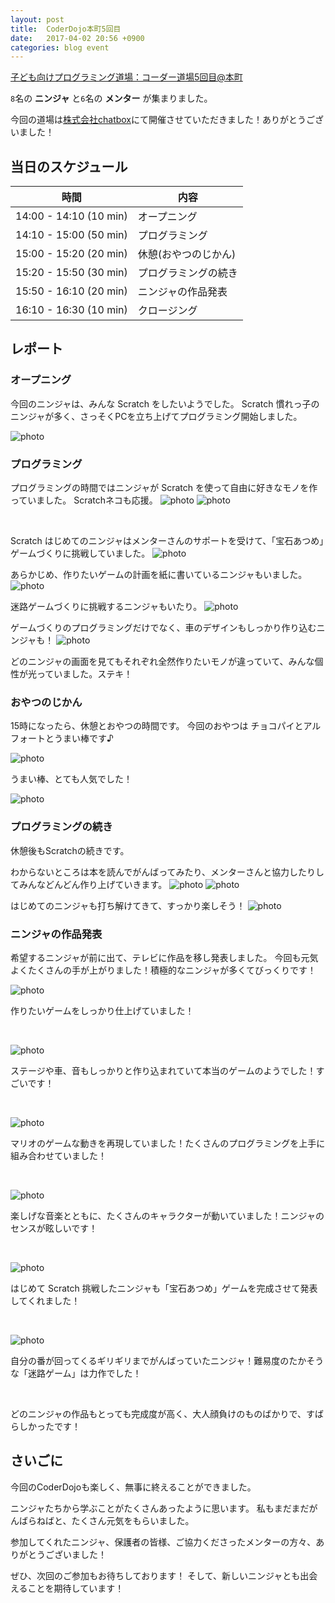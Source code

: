 ```yaml
---
layout: post
title:  CoderDojo本町5回目
date:   2017-04-02 20:56 +0900
categories: blog event
---
```


[子ども向けプログラミング道場：コーダー道場5回目@本町](https://coderdojo-hommachi.doorkeeper.jp/events/58239)

`8`名の **ニンジャ** と`6`名の **メンター** が集まりました。

今回の道場は[株式会社chatbox](https://chatbox-inc.com/about/)にて開催させていただきました！ありがとうございました！



## 当日のスケジュール

時間                   | 内容
-----------------------|------
14:00 - 14:10 (10 min) | オープニング
14:10 - 15:00 (50 min) | プログラミング
15:00 - 15:20 (20 min) | 休憩(おやつのじかん)
15:20 - 15:50 (30 min) | プログラミングの続き
15:50 - 16:10 (20 min) | ニンジャの作品発表
16:10 - 16:30 (10 min) | クロージング

## レポート


### オープニング

今回のニンジャは、みんな Scratch をしたいようでした。
Scratch 慣れっ子のニンジャが多く、さっそくPCを立ち上げてプログラミング開始しました。

![photo](/assets/img/2017-04-02/IMG_3727.JPG)


### プログラミング

プログラミングの時間ではニンジャが Scratch を使って自由に好きなモノを作っていました。
Scratchネコも応援。
![photo](/assets/img/2017-04-02/IMG_3726.JPG)
![photo](/assets/img/2017-04-02/IMG_3799.JPG)

<br/>

Scratch はじめてのニンジャはメンターさんのサポートを受けて、「宝石あつめ」ゲームづくりに挑戦していました。
![photo](/assets/img/2017-04-02/IMG_3755.JPG)

あらかじめ、作りたいゲームの計画を紙に書いているニンジャもいました。
![photo](/assets/img/2017-04-02/IMG_3750.JPG)

迷路ゲームづくりに挑戦するニンジャもいたり。
![photo](/assets/img/2017-04-02/IMG_3768.JPG)

ゲームづくりのプログラミングだけでなく、車のデザインもしっかり作り込むニンジャも！
![photo](/assets/img/2017-04-02/IMG_3767.JPG)

どのニンジャの画面を見てもそれぞれ全然作りたいモノが違っていて、みんな個性が光っていました。ステキ！


###  おやつのじかん

15時になったら、休憩とおやつの時間です。
今回のおやつは チョコパイとアルフォートとうまい棒です♪

![photo](/assets/img/2017-04-02/IMG_3770.JPG)

うまい棒、とても人気でした！

![photo](/assets/img/2017-04-02/IMG_3771.JPG)


### プログラミングの続き

休憩後もScratchの続きです。

わからないところは本を読んでがんばってみたり、メンターさんと協力したりしてみんなどんどん作り上げていきます。
![photo](/assets/img/2017-04-02/IMG_3794.JPG)
![photo](/assets/img/2017-04-02/IMG_3777.JPG)

はじめてのニンジャも打ち解けてきて、すっかり楽しそう！
![photo](/assets/img/2017-04-02/IMG_3762.JPG)


### ニンジャの作品発表

希望するニンジャが前に出て、テレビに作品を移し発表しました。
今回も元気よくたくさんの手が上がりました！積極的なニンジャが多くてびっくりです！

![photo](/assets/img/2017-04-02/IMG_3801.JPG)

作りたいゲームをしっかり仕上げていました！

<br/>

![photo](/assets/img/2017-04-02/IMG_3816.JPG)

ステージや車、音もしっかりと作り込まれていて本当のゲームのようでした！すごいです！

<br/>

![photo](/assets/img/2017-04-02/IMG_3807.JPG)

マリオのゲームな動きを再現していました！たくさんのプログラミングを上手に組み合わせていました！

<br/>

![photo](/assets/img/2017-04-02/IMG_3833.JPG)

楽しげな音楽とともに、たくさんのキャラクターが動いていました！ニンジャのセンスが眩しいです！

<br/>

![photo](/assets/img/2017-04-02/IMG_3834.JPG)

はじめて Scratch 挑戦したニンジャも「宝石あつめ」ゲームを完成させて発表してくれました！

<br/>

![photo](/assets/img/2017-04-02/IMG_3843.JPG)

自分の番が回ってくるギリギリまでがんばっていたニンジャ！難易度のたかそうな「迷路ゲーム」は力作でした！

<br/>

どのニンジャの作品もとっても完成度が高く、大人顔負けのものばかりで、すばらしかったです！


## さいごに

今回のCoderDojoも楽しく、無事に終えることができました。

ニンジャたちから学ぶことがたくさんあったように思います。
私もまだまだがんばらねばと、たくさん元気をもらいました。

参加してくれたニンジャ、保護者の皆様、ご協力くださったメンターの方々、ありがとうございました！

ぜひ、次回のご参加もお待ちしております！
そして、新しいニンジャとも出会えることを期待しています！
